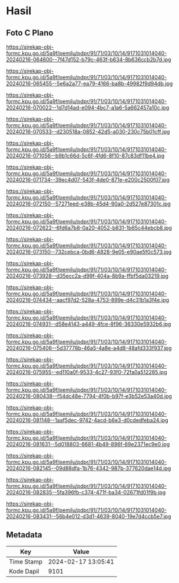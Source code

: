 # Hasil

## Foto C Plano

https://sirekap-obj-formc.kpu.go.id/5a9f/pemilu/pdpr/91/71/03/10/14/9171031014040-20240216-064600--7f47d152-b79c-463f-b634-8b636ccb2b7d.jpg

https://sirekap-obj-formc.kpu.go.id/5a9f/pemilu/pdpr/91/71/03/10/14/9171031014040-20240216-065455--5e6a2a77-ea79-4166-ba8b-49982f9d94db.jpg

https://sirekap-obj-formc.kpu.go.id/5a9f/pemilu/pdpr/91/71/03/10/14/9171031014040-20240216-070022--1d7d14ad-e094-4bc7-a1a6-5a662457a10c.jpg

https://sirekap-obj-formc.kpu.go.id/5a9f/pemilu/pdpr/91/71/03/10/14/9171031014040-20240216-070533--d230518a-0852-42d5-a030-230c75b01cff.jpg

https://sirekap-obj-formc.kpu.go.id/5a9f/pemilu/pdpr/91/71/03/10/14/9171031014040-20240216-071056--b9b1c66d-5c6f-4fd6-8f10-87c83df11be4.jpg

https://sirekap-obj-formc.kpu.go.id/5a9f/pemilu/pdpr/91/71/03/10/14/9171031014040-20240216-071734--39ec4d07-543f-4de0-871e-e200c2500f07.jpg

https://sirekap-obj-formc.kpu.go.id/5a9f/pemilu/pdpr/91/71/03/10/14/9171031014040-20240216-072150--57271eed-e38b-45d4-90a0-2d527e87301c.jpg

https://sirekap-obj-formc.kpu.go.id/5a9f/pemilu/pdpr/91/71/03/10/14/9171031014040-20240216-072622--6fd6a7b8-0a20-4052-b831-1b65c44ebcb8.jpg

https://sirekap-obj-formc.kpu.go.id/5a9f/pemilu/pdpr/91/71/03/10/14/9171031014040-20240216-073150--732cebca-0bd6-4828-9e05-e90ae5f0c573.jpg

https://sirekap-obj-formc.kpu.go.id/5a9f/pemilu/pdpr/91/71/03/10/14/9171031014040-20240216-073928--d35ecc2a-d99f-404a-8b9a-ffbf5da03219.jpg

https://sirekap-obj-formc.kpu.go.id/5a9f/pemilu/pdpr/91/71/03/10/14/9171031014040-20240216-074434--aacf97d2-528a-4753-899e-d4c31b1a3f4e.jpg

https://sirekap-obj-formc.kpu.go.id/5a9f/pemilu/pdpr/91/71/03/10/14/9171031014040-20240216-074931--d58e4143-a449-4fce-8f96-36330e5932b6.jpg

https://sirekap-obj-formc.kpu.go.id/5a9f/pemilu/pdpr/91/71/03/10/14/9171031014040-20240216-075406--5d37778b-46a5-4a8e-a4d8-48afd333f937.jpg

https://sirekap-obj-formc.kpu.go.id/5a9f/pemilu/pdpr/91/71/03/10/14/9171031014040-20240216-075955--ed110a0f-9533-4c27-93f0-72fa0a512285.jpg

https://sirekap-obj-formc.kpu.go.id/5a9f/pemilu/pdpr/91/71/03/10/14/9171031014040-20240216-080438--f54dc48e-7794-4f0b-b97f-e3b52e53a40d.jpg

https://sirekap-obj-formc.kpu.go.id/5a9f/pemilu/pdpr/91/71/03/10/14/9171031014040-20240216-081148--1aaf5dec-9742-4acd-b6e3-d0cdedfeba24.jpg

https://sirekap-obj-formc.kpu.go.id/5a9f/pemilu/pdpr/91/71/03/10/14/9171031014040-20240216-081631--5d018803-6681-4b49-896f-69e2371ec9e0.jpg

https://sirekap-obj-formc.kpu.go.id/5a9f/pemilu/pdpr/91/71/03/10/14/9171031014040-20240216-082145--09d88dfa-1b76-4342-987b-377620dae14d.jpg

https://sirekap-obj-formc.kpu.go.id/5a9f/pemilu/pdpr/91/71/03/10/14/9171031014040-20240216-082835--5fa396fb-c374-471f-ba34-02671fd01f9b.jpg

https://sirekap-obj-formc.kpu.go.id/5a9f/pemilu/pdpr/91/71/03/10/14/9171031014040-20240216-083431--56b4e012-d3d1-4639-8040-19e7d4ccb5e7.jpg


## Metadata

| Key        | Value               |
| ---------- | ------------------- |
| Time Stamp | 2024-02-17 13:05:41 |
| Kode Dapil | 9101                |



